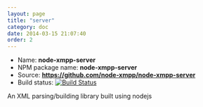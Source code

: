 ```yaml
---
layout: page
title: "server"
category: doc
date: 2014-03-15 21:07:40
order: 2
---
```


* Name: __node-xmpp-server__
* NPM package name: __node-xmpp-server__
* Source: __https://github.com/node-xmpp/node-xmpp-server__
* Build status: [![Build Status](https://secure.travis-ci.org/node-xmpp/node-xmpp-server.png)](http://travis-ci.org/node-xmpp/node-xmpp-server)

An XML parsing/building library built using nodejs
